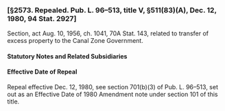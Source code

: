 ### [§2573. Repealed. Pub. L. 96–513, title V, §511(83)(A), Dec. 12, 1980, 94 Stat. 2927] ###

Section, act Aug. 10, 1956, ch. 1041, 70A Stat. 143, related to transfer of excess property to the Canal Zone Government.

#### **Statutory Notes and Related Subsidiaries** ####

#### Effective Date of Repeal ####

Repeal effective Dec. 12, 1980, see section 701(b)(3) of Pub. L. 96–513, set out as an Effective Date of 1980 Amendment note under section 101 of this title.